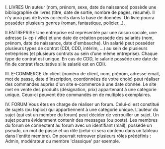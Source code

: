 I. LIVRES 
Un auteur (nom, prénom, sexe, date de naissance) possède une bibliographie de livres (titre, date de sortie, nombre de pages, résumé). Il n'y aura pas de livres co-écrits dans la base de données. Un livre pourra posséder plusieurs genres (roman, fantastique, policier…).

II.ENTREPRISE
Une entreprise est représentée par une raison sociale, une adresse (+ cp / ville) et une date de création possède des salariés (nom, prénom, date de naissance, date d'embauche). Un salarié peut posséder plusieurs types de contrat (CDI, CDD, intérim, ...) au sein de plusieurs entreprises (et plusieurs contrats au sein d’une même entreprise). Chaque type de contrat est unique. En cas de CDD, le salarié possède une date de fin de contrat (facultative si le salarié est en CDI).

III. E-COMMERCE
Un client (numéro de client, nom, prénom, adresse email, mot de passe, date d'inscription, coordonnées de votre choix) peut réaliser des commandes auprès d'un site e-commerce à une date donnée. Le site met en vente des produits (désignation, prix) appartenant à une catégorie unique. Ceux-ci peuvent être commandés en de multiples exemplaires.

IV. FORUM
Vous êtes en charge de réaliser un forum. Celui-ci est constitué de sujets (ou topics) qui appartiennent à une catégorie unique. L'auteur du sujet (qui est un membre du forum) peut décider de verrouiller un sujet. Un sujet pourra évidemment contenir des messages (ou posts). Les membres du forum se connectent au forum avec un identifiant (mail), possède un pseudo, un mot de passe et un rôle (celui-ci sera contenu dans un tableau dans l'entité membre). On pourrait retrouver plusieurs rôles prédéfinis : Admin, modérateur ou membre 'classique' par exemple.
